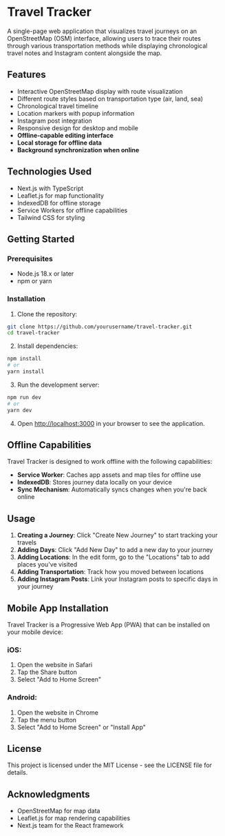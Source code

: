 # Travel Tracker

A single-page web application that visualizes travel journeys on an OpenStreetMap (OSM) interface, allowing users to trace their routes through various transportation methods while displaying chronological travel notes and Instagram content alongside the map.

## Features

- Interactive OpenStreetMap display with route visualization
- Different route styles based on transportation type (air, land, sea)
- Chronological travel timeline
- Location markers with popup information
- Instagram post integration
- Responsive design for desktop and mobile
- **Offline-capable editing interface**
- **Local storage for offline data**
- **Background synchronization when online**

## Technologies Used

- Next.js with TypeScript
- Leaflet.js for map functionality
- IndexedDB for offline storage
- Service Workers for offline capabilities
- Tailwind CSS for styling

## Getting Started

### Prerequisites

- Node.js 18.x or later
- npm or yarn

### Installation

1. Clone the repository:
```bash
git clone https://github.com/yourusername/travel-tracker.git
cd travel-tracker
```

2. Install dependencies:
```bash
npm install
# or
yarn install
```

3. Run the development server:
```bash
npm run dev
# or
yarn dev
```

4. Open [http://localhost:3000](http://localhost:3000) in your browser to see the application.

## Offline Capabilities

Travel Tracker is designed to work offline with the following capabilities:

- **Service Worker**: Caches app assets and map tiles for offline use
- **IndexedDB**: Stores journey data locally on your device
- **Sync Mechanism**: Automatically syncs changes when you're back online

## Usage

1. **Creating a Journey**: Click "Create New Journey" to start tracking your travels
2. **Adding Days**: Click "Add New Day" to add a new day to your journey
3. **Adding Locations**: In the edit form, go to the "Locations" tab to add places you've visited
4. **Adding Transportation**: Track how you moved between locations
5. **Adding Instagram Posts**: Link your Instagram posts to specific days in your journey

## Mobile App Installation

Travel Tracker is a Progressive Web App (PWA) that can be installed on your mobile device:

### iOS:
1. Open the website in Safari
2. Tap the Share button
3. Select "Add to Home Screen"

### Android:
1. Open the website in Chrome
2. Tap the menu button
3. Select "Add to Home Screen" or "Install App"

## License

This project is licensed under the MIT License - see the LICENSE file for details.

## Acknowledgments

- OpenStreetMap for map data
- Leaflet.js for map rendering capabilities
- Next.js team for the React framework 